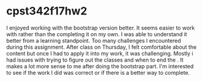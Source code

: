 # cpst342f17hw2
I enjoyed working with the bootstrap version better.  It seems easier to work with rather than the completing it on my own.  I was able to understand it better from a learning standpoint.
Too many challenges I encountered during this assignment.  After class on Thursday, I felt comfortable about the content but once I had to apply it into my work, it was challenging.  Mostly i had issues with trying to figure out the classes and when to end the </div>.  It makes a lot more sense to me after doing the bootstrap part.
I'm interested to see if the work I did was correct or if there is a better way to complete.  
